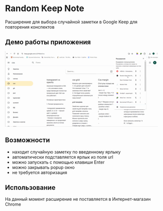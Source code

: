 # Random Keep Note

Расширение для выбора случайной заметки в Google Keep для повторения конспектов

## Демо работы приложения

![Demo](assets/demo.gif)

## Возможности

- находит случайную заметку по введенному ярлыку
- автоматически подставляется ярлык из поля url
- можно запускать с помощью клавиши Enter
- можно закрывать popup окно
- не требуется авторизация

## Использование

На данный момент расширение не поставляется в Интернет-магазин Chrome
